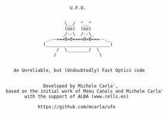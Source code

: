                             U.F.O.
 
 
                          \__/  ^__^
                          (oo)  (oo)
                         _/--\  /--\_
                   _.--===0=0====0=0===--._
                  (________________________)
                       /  \________/  \
                      /                \
 
 
       An Unreliable, but (Undoubtedly) Fast Optics code


                  Developed by Michele Carla',
    based on the initial work of Manu Canals and Michele Carla'
           with the support of ALBA (www.cells.es)

                https://github.com/mcarla/ufo

